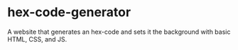 # hex-code-generator
A website that generates an hex-code and sets it the background with basic HTML, CSS, and JS.
